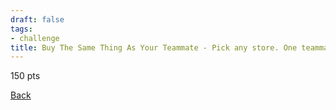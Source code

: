 ```yaml
---
draft: false
tags:
- challenge
title: Buy The Same Thing As Your Teammate - Pick any store. One teammate will go in, purchase one item, and then hand it to their blindfolded teammate. The blindfolded teammate may inspect the item as much as they want, then has one attempt to purchase the same item.
---
```

150 pts

[Back](https://shadybraden.com/jetlag) 
